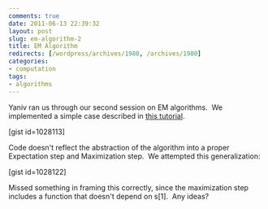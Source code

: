 ```yaml
---
comments: true
date: 2011-06-13 22:39:32
layout: post
slug: em-algorithm-2
title: EM Algorithm
redirects: [/wordpress/archives/1980, /archives/1980]
categories:
- computation 
tags:
- algorithms
---
```


Yaniv ran us through our second session on EM algorithms.  We implemented a simple case described in [this tutorial](http://www.stat.uiowa.edu/~kcowles/s166_2007/chang166.pdf).

[gist id=1028113]

Code doesn't reflect the abstraction of the algorithm into a proper Expectation step and Maximization step.  We attempted this generalization:

[gist id=1028122]

Missed something in framing this correctly, since the maximization step includes a function that doesn't depend on s[1].  Any ideas?
